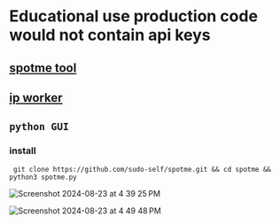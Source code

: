 # Educational use production code would not contain api keys
## <a href="https://spotme.jessejesse.com">spotme tool</a><br>
## <a href="https://spotme.jessejesse.workers.dev">ip worker</a>
## <code>python GUI</code>
### install
 ```
  git clone https://github.com/sudo-self/spotme.git && cd spotme && python3 spotme.py
```
![Screenshot 2024-08-23 at 4 39 25 PM](https://github.com/user-attachments/assets/e55732c2-1b4e-4718-9fd2-8cd3d2ab8656)

![Screenshot 2024-08-23 at 4 49 48 PM](https://github.com/user-attachments/assets/ed6a2a3a-7fae-46c9-8e2b-ea0e9ef8fca3)
